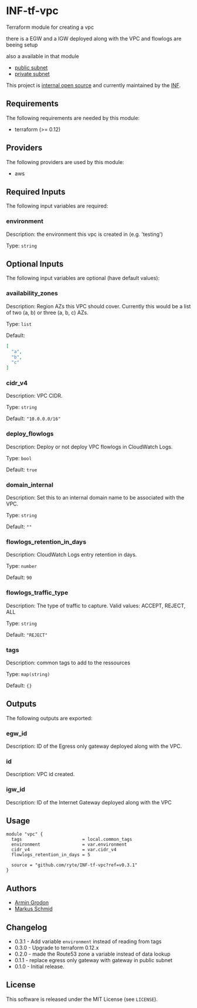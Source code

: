 # INF-tf-vpc

Terraform module for creating a vpc

there is a EGW and a IGW deployed along with the VPC and flowlogs are beeing setup

also a available in that module
- [public subnet](subnet/public/README.md)
- [private subnet](subnet/private/README.md)


This project is [internal open source](https://en.wikipedia.org/wiki/Inner_source)
and currently maintained by the [INF](https://github.com/orgs/ryte/teams/inf).


<!-- BEGINNING OF PRE-COMMIT-TERRAFORM DOCS HOOK -->
## Requirements

The following requirements are needed by this module:

- terraform (>= 0.12)

## Providers

The following providers are used by this module:

- aws

## Required Inputs

The following input variables are required:

### environment

Description: the environment this vpc is created in (e.g. 'testing')

Type: `string`

## Optional Inputs

The following input variables are optional (have default values):

### availability\_zones

Description: Region AZs this VPC should cover. Currently this would be a list of two (a, b) or three (a, b, c) AZs.

Type: `list`

Default:

```json
[
  "a",
  "b",
  "c"
]
```

### cidr\_v4

Description: VPC CIDR.

Type: `string`

Default: `"10.0.0.0/16"`

### deploy\_flowlogs

Description: Deploy or not deploy VPC flowlogs in CloudWatch Logs.

Type: `bool`

Default: `true`

### domain\_internal

Description: Set this to an internal domain name to be associated with the VPC.

Type: `string`

Default: `""`

### flowlogs\_retention\_in\_days

Description: CloudWatch Logs entry retention in days.

Type: `number`

Default: `90`

### flowlogs\_traffic\_type

Description: The type of traffic to capture. Valid values: ACCEPT, REJECT, ALL

Type: `string`

Default: `"REJECT"`

### tags

Description: common tags to add to the ressources

Type: `map(string)`

Default: `{}`

## Outputs

The following outputs are exported:

### egw\_id

Description: ID of the Egress only gateway deployed along with the VPC.

### id

Description: VPC id created.

### igw\_id

Description: ID of the Internet Gateway deployed along with the VPC

<!-- END OF PRE-COMMIT-TERRAFORM DOCS HOOK -->
## Usage

```hcl
module "vpc" {
  tags                       = local.common_tags
  environment                = var.environment
  cidr_v4                    = var.cidr_v4
  flowlogs_retention_in_days = 5

  source = "github.com/ryte/INF-tf-vpc?ref=v0.3.1"
}
```


## Authors

- [Armin Grodon](https://github.com/x4121)
- [Markus Schmid](https://github.com/h0raz)

## Changelog

- 0.3.1 - Add variable `environment` instead of reading from tags
- 0.3.0 - Upgrade to terraform 0.12.x
- 0.2.0 - made the Route53 zone a variable instead of data lookup
- 0.1.1 - replace egress only gateway with gateway in public subnet
- 0.1.0 - Initial release.

## License

This software is released under the MIT License (see `LICENSE`).
